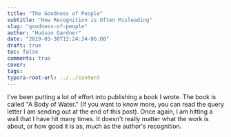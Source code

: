 ```yaml
---
title: "The Goodness of People"
subtitle: "How Recognition is Often Misleading"
slug: "goodness-of-people"
author: "Hudson Gardner"
date: "2019-03-30T12:24:34-06:00"
draft: true
toc: false
comments: true
cover:
tags:
typora-root-url: ../../content
---
```


I've been putting a lot of effort into publishing a book I wrote.  The book is called "A Body of Water." (If you want to know more, you can read the query letter I am sending out at the end of this post). Once again, I am hitting a wall that I have hit many times. It doesn't really matter what the work is about, or how good it is as, much as the author's recognition.  